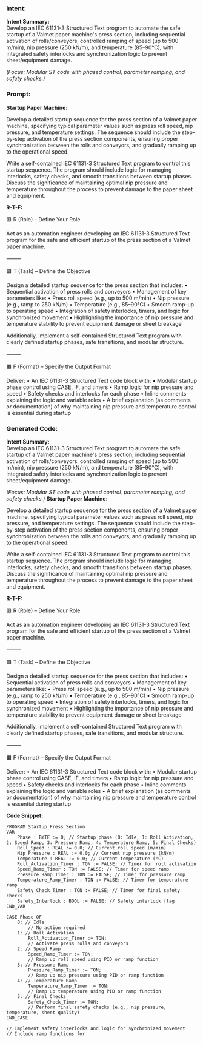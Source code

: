 ### Intent:
**Intent Summary:**  
Develop an IEC 61131-3 Structured Text program to automate the safe startup of a Valmet paper machine's press section, including sequential activation of rolls/conveyors, controlled ramping of speed (up to 500 m/min), nip pressure (250 kN/m), and temperature (85–90°C), with integrated safety interlocks and synchronization logic to prevent sheet/equipment damage.  

*(Focus: Modular ST code with phased control, parameter ramping, and safety checks.)*

### Prompt:
**Startup Paper Machine:**

Develop a detailed startup sequence for the press section of a Valmet paper machine, specifying typical parameter values such as press roll speed, nip pressure, and temperature settings. The sequence should include the step-by-step activation of the press section components, ensuring proper synchronization between the rolls and conveyors, and gradually ramping up to the operational speed.

Write a self-contained IEC 61131-3 Structured Text program to control this startup sequence. The program should include logic for managing interlocks, safety checks, and smooth transitions between startup phases. Discuss the significance of maintaining optimal nip pressure and temperature throughout the process to prevent damage to the paper sheet and equipment.

**R-T-F:**

🟥 R (Role) – Define Your Role

Act as an automation engineer developing an IEC 61131-3 Structured Text program for the safe and efficient startup of the press section of a Valmet paper machine.

⸻

🟩 T (Task) – Define the Objective

Design a detailed startup sequence for the press section that includes:
	•	Sequential activation of press rolls and conveyors
	•	Management of key parameters like:
	•	Press roll speed (e.g., up to 500 m/min)
	•	Nip pressure (e.g., ramp to 250 kN/m)
	•	Temperature (e.g., 85–90°C)
	•	Smooth ramp-up to operating speed
	•	Integration of safety interlocks, timers, and logic for synchronized movement
	•	Highlighting the importance of nip pressure and temperature stability to prevent equipment damage or sheet breakage

Additionally, implement a self-contained Structured Text program with clearly defined startup phases, safe transitions, and modular structure.

⸻

🟧 F (Format) – Specify the Output Format

Deliver:
	•	An IEC 61131-3 Structured Text code block with:
	•	Modular startup phase control using CASE, IF, and timers
	•	Ramp logic for nip pressure and speed
	•	Safety checks and interlocks for each phase
	•	Inline comments explaining the logic and variable roles
	•	A brief explanation (as comments or documentation) of why maintaining nip pressure and temperature control is essential during startup

### Generated Code:
**Intent Summary:**  
Develop an IEC 61131-3 Structured Text program to automate the safe startup of a Valmet paper machine's press section, including sequential activation of rolls/conveyors, controlled ramping of speed (up to 500 m/min), nip pressure (250 kN/m), and temperature (85–90°C), with integrated safety interlocks and synchronization logic to prevent sheet/equipment damage.  

*(Focus: Modular ST code with phased control, parameter ramping, and safety checks.)*
**Startup Paper Machine:**

Develop a detailed startup sequence for the press section of a Valmet paper machine, specifying typical parameter values such as press roll speed, nip pressure, and temperature settings. The sequence should include the step-by-step activation of the press section components, ensuring proper synchronization between the rolls and conveyors, and gradually ramping up to the operational speed.

Write a self-contained IEC 61131-3 Structured Text program to control this startup sequence. The program should include logic for managing interlocks, safety checks, and smooth transitions between startup phases. Discuss the significance of maintaining optimal nip pressure and temperature throughout the process to prevent damage to the paper sheet and equipment.

**R-T-F:**

🟥 R (Role) – Define Your Role

Act as an automation engineer developing an IEC 61131-3 Structured Text program for the safe and efficient startup of the press section of a Valmet paper machine.

⸻

🟩 T (Task) – Define the Objective

Design a detailed startup sequence for the press section that includes:
	•	Sequential activation of press rolls and conveyors
	•	Management of key parameters like:
	•	Press roll speed (e.g., up to 500 m/min)
	•	Nip pressure (e.g., ramp to 250 kN/m)
	•	Temperature (e.g., 85–90°C)
	•	Smooth ramp-up to operating speed
	•	Integration of safety interlocks, timers, and logic for synchronized movement
	•	Highlighting the importance of nip pressure and temperature stability to prevent equipment damage or sheet breakage

Additionally, implement a self-contained Structured Text program with clearly defined startup phases, safe transitions, and modular structure.

⸻

🟧 F (Format) – Specify the Output Format

Deliver:
	•	An IEC 61131-3 Structured Text code block with:
	•	Modular startup phase control using CASE, IF, and timers
	•	Ramp logic for nip pressure and speed
	•	Safety checks and interlocks for each phase
	•	Inline comments explaining the logic and variable roles
	•	A brief explanation (as comments or documentation) of why maintaining nip pressure and temperature control is essential during startup

**Code Snippet:**

```st
PROGRAM Startup_Press_Section
VAR
	Phase : BYTE := 0; // Startup phase (0: Idle, 1: Roll Activation, 2: Speed Ramp, 3: Pressure Ramp, 4: Temperature Ramp, 5: Final Checks)
	Roll_Speed : REAL := 0.0; // Current roll speed (m/min)
	Nip_Pressure : REAL := 0.0; // Current nip pressure (kN/m)
	Temperature : REAL := 0.0; // Current temperature (°C)
	Roll_Activation_Timer : TON := FALSE; // Timer for roll activation
	Speed_Ramp_Timer : TON := FALSE; // Timer for speed ramp
	Pressure_Ramp_Timer : TON := FALSE; // Timer for pressure ramp
	Temperature_Ramp_Timer : TON := FALSE; // Timer for temperature ramp
	Safety_Check_Timer : TON := FALSE; // Timer for final safety checks
	Safety_Interlock : BOOL := FALSE; // Safety interlock flag
END_VAR

CASE Phase OF
	0: // Idle
		// No action required
	1: // Roll Activation
		Roll_Activation_Timer := TON;
		// Activate press rolls and conveyors
	2: // Speed Ramp
		Speed_Ramp_Timer := TON;
		// Ramp up roll speed using PID or ramp function
	3: // Pressure Ramp
		Pressure_Ramp_Timer := TON;
		// Ramp up nip pressure using PID or ramp function
	4: // Temperature Ramp
		Temperature_Ramp_Timer := TON;
		// Ramp up temperature using PID or ramp function
	5: // Final Checks
		Safety_Check_Timer := TON;
		// Perform final safety checks (e.g., nip pressure, temperature, sheet quality)
END_CASE

// Implement safety interlocks and logic for synchronized movement
// Include ramp functions for
